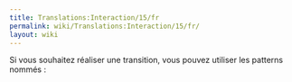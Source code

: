 ```yaml
---
title: Translations:Interaction/15/fr
permalink: wiki/Translations:Interaction/15/fr/
layout: wiki
---
```


Si vous souhaitez réaliser une transition, vous pouvez utiliser les
patterns nommés :
